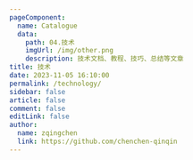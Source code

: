 ```yaml
---
pageComponent:
  name: Catalogue
  data:
    path: 04.技术
    imgUrl: /img/other.png
    description: 技术文档、教程、技巧、总结等文章
title: 技术
date: 2023-11-05 16:10:00
permalink: /technology/
sidebar: false
article: false
comment: false
editLink: false
author: 
  name: zqingchen
  link: https://github.com/chenchen-qinqin
---
```

